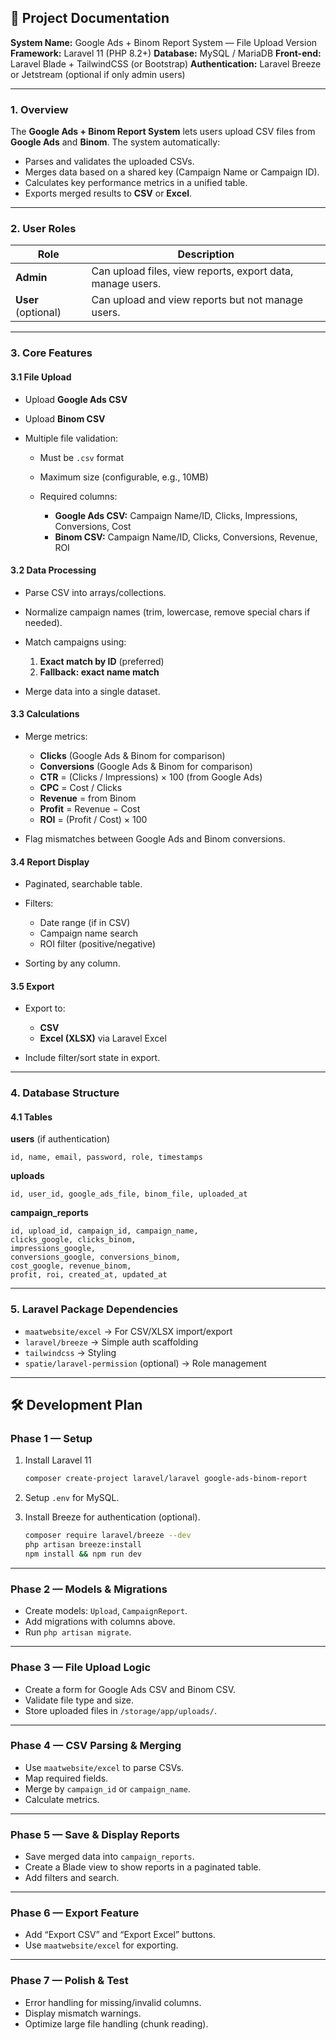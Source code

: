 ## **📄 Project Documentation**

**System Name:** Google Ads + Binom Report System — File Upload Version
**Framework:** Laravel 11 (PHP 8.2+)
**Database:** MySQL / MariaDB
**Front-end:** Laravel Blade + TailwindCSS (or Bootstrap)
**Authentication:** Laravel Breeze or Jetstream (optional if only admin users)

---

### **1. Overview**

The **Google Ads + Binom Report System** lets users upload CSV files from **Google Ads** and **Binom**.
The system automatically:

* Parses and validates the uploaded CSVs.
* Merges data based on a shared key (Campaign Name or Campaign ID).
* Calculates key performance metrics in a unified table.
* Exports merged results to **CSV** or **Excel**.

---

### **2. User Roles**

| Role                | Description                                                |
| ------------------- | ---------------------------------------------------------- |
| **Admin**           | Can upload files, view reports, export data, manage users. |
| **User** (optional) | Can upload and view reports but not manage users.          |

---

### **3. Core Features**

#### **3.1 File Upload**

* Upload **Google Ads CSV**
* Upload **Binom CSV**
* Multiple file validation:

  * Must be `.csv` format
  * Maximum size (configurable, e.g., 10MB)
  * Required columns:

    * **Google Ads CSV:** Campaign Name/ID, Clicks, Impressions, Conversions, Cost
    * **Binom CSV:** Campaign Name/ID, Clicks, Conversions, Revenue, ROI

#### **3.2 Data Processing**

* Parse CSV into arrays/collections.
* Normalize campaign names (trim, lowercase, remove special chars if needed).
* Match campaigns using:

  1. **Exact match by ID** (preferred)
  2. **Fallback: exact name match**
* Merge data into a single dataset.

#### **3.3 Calculations**

* Merge metrics:

  * **Clicks** (Google Ads & Binom for comparison)
  * **Conversions** (Google Ads & Binom for comparison)
  * **CTR** = (Clicks / Impressions) × 100 (from Google Ads)
  * **CPC** = Cost / Clicks
  * **Revenue** = from Binom
  * **Profit** = Revenue − Cost
  * **ROI** = (Profit / Cost) × 100
* Flag mismatches between Google Ads and Binom conversions.

#### **3.4 Report Display**

* Paginated, searchable table.
* Filters:

  * Date range (if in CSV)
  * Campaign name search
  * ROI filter (positive/negative)
* Sorting by any column.

#### **3.5 Export**

* Export to:

  * **CSV**
  * **Excel (XLSX)** via Laravel Excel
* Include filter/sort state in export.

---

### **4. Database Structure**

#### **4.1 Tables**

**users** (if authentication)

```
id, name, email, password, role, timestamps
```

**uploads**

```
id, user_id, google_ads_file, binom_file, uploaded_at
```

**campaign\_reports**

```
id, upload_id, campaign_id, campaign_name,
clicks_google, clicks_binom,
impressions_google,
conversions_google, conversions_binom,
cost_google, revenue_binom,
profit, roi, created_at, updated_at
```

---

### **5. Laravel Package Dependencies**

* `maatwebsite/excel` → For CSV/XLSX import/export
* `laravel/breeze` → Simple auth scaffolding
* `tailwindcss` → Styling
* `spatie/laravel-permission` (optional) → Role management

---

## **🛠 Development Plan**

### **Phase 1 — Setup**

1. Install Laravel 11

   ```bash
   composer create-project laravel/laravel google-ads-binom-report
   ```
2. Setup `.env` for MySQL.
3. Install Breeze for authentication (optional).

   ```bash
   composer require laravel/breeze --dev
   php artisan breeze:install
   npm install && npm run dev
   ```

---

### **Phase 2 — Models & Migrations**

* Create models: `Upload`, `CampaignReport`.
* Add migrations with columns above.
* Run `php artisan migrate`.

---

### **Phase 3 — File Upload Logic**

* Create a form for Google Ads CSV and Binom CSV.
* Validate file type and size.
* Store uploaded files in `/storage/app/uploads/`.

---

### **Phase 4 — CSV Parsing & Merging**

* Use `maatwebsite/excel` to parse CSVs.
* Map required fields.
* Merge by `campaign_id` or `campaign_name`.
* Calculate metrics.

---

### **Phase 5 — Save & Display Reports**

* Save merged data into `campaign_reports`.
* Create a Blade view to show reports in a paginated table.
* Add filters and search.

---

### **Phase 6 — Export Feature**

* Add “Export CSV” and “Export Excel” buttons.
* Use `maatwebsite/excel` for exporting.

---

### **Phase 7 — Polish & Test**

* Error handling for missing/invalid columns.
* Display mismatch warnings.
* Optimize large file handling (chunk reading).

